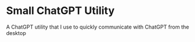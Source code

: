 # Small ChatGPT Utility
 A ChatGPT utility that I use to quickly communicate with ChatGPT from the desktop
